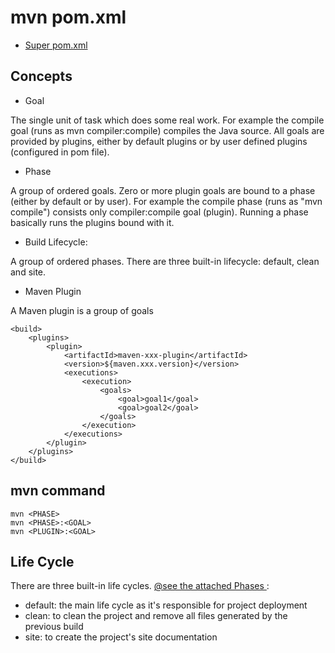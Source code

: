 # mvn pom.xml
- [ Super pom.xml ](https://maven.apache.org/ref/3.6.3/maven-model-builder/super-pom.html)

## Concepts

- Goal 

The single unit of task which does some real work. For example the compile goal (runs as  mvn compiler:compile) compiles the Java source. 
All goals are provided by plugins, either by default plugins or by user defined plugins (configured in pom file).

- Phase

A group of ordered goals. Zero or more plugin goals are bound to a phase (either by default or by user). 
For example the compile phase (runs as "mvn compile") consists only compiler:compile goal (plugin). 
Running a phase basically runs the plugins bound with it.

- Build Lifecycle: 

A group of ordered phases. There are three built-in lifecycle: default, clean and site. 

- Maven Plugin 

A Maven plugin is a group of goals
```
<build>
    <plugins>
        <plugin>
            <artifactId>maven-xxx-plugin</artifactId>
            <version>${maven.xxx.version}</version>
            <executions>
                <execution>
                    <goals>
                        <goal>goal1</goal>
                        <goal>goal2</goal>
                    </goals>
                </execution>
            </executions>
        </plugin>
    </plugins>
</build>
```

## mvn command
```
mvn <PHASE>
mvn <PHASE>:<GOAL>
mvn <PLUGIN>:<GOAL>
```

## Life Cycle
There are three built-in life cycles. [ @see the attached Phases ](http://maven.apache.org/guides/introduction/introduction-to-the-lifecycle.html#Lifecycle%5FReference):

- default: the main life cycle as it's responsible for project deployment
- clean: to clean the project and remove all files generated by the previous build
- site: to create the project's site documentation

